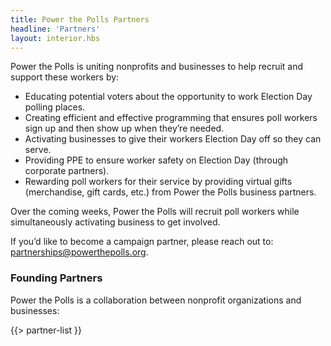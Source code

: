 ```yaml
---
title: Power the Polls Partners
headline: 'Partners'
layout: interior.hbs
---
```


Power the Polls is uniting nonprofits and businesses to help recruit and support these workers by:

- Educating potential voters about the opportunity to work Election Day polling places.
- Creating efficient and effective programming that ensures poll workers sign up and then show up when they’re needed.
- Activating businesses to give their workers Election Day off so they can serve.
- Providing PPE to ensure worker safety on Election Day (through corporate partners).
- Rewarding poll workers for their service by providing virtual gifts (merchandise, gift cards, etc.) from Power the Polls business partners.

Over the coming weeks, Power the Polls will recruit poll workers while simultaneously activating business to get involved.

If you’d like to become a campaign partner, please reach out to: partnerships@powerthepolls.org.

### Founding Partners

Power the Polls is a collaboration between nonprofit organizations and businesses:

{{> partner-list }}
